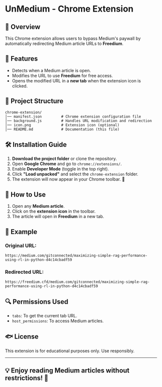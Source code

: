 # UnMedium - Chrome Extension

## 📌 Overview

This Chrome extension allows users to bypass Medium's paywall by automatically redirecting Medium article URLs to **Freedium**.

## 🚀 Features

- Detects when a Medium article is open.
- Modifies the URL to use **Freedium** for free access.
- Opens the modified URL in a **new tab** when the extension icon is clicked.

## 📂 Project Structure

```
chrome-extension/
│── manifest.json         # Chrome extension configuration file
│── background.js         # Handles URL modification and redirection
│── icon.png              # Extension icon (optional)
│── README.md             # Documentation (this file)
```

## 🛠 Installation Guide

1. **Download the project folder** or clone the repository.
2. Open **Google Chrome** and go to `chrome://extensions/`.
3. Enable **Developer Mode** (toggle in the top right).
4. Click **"Load unpacked"** and select the `chrome-extension` folder.
5. The extension will now appear in your Chrome toolbar. 🎉

## 🔧 How to Use

1. Open any **Medium article**.
2. Click on the **extension icon** in the toolbar.
3. The article will open in **Freedium** in a new tab.

## 📀 Example

### Original URL:
```
https://medium.com/gitconnected/maximizing-simple-rag-performance-using-rl-in-python-d4c14cbadf59
```

### Redirected URL:
```
https://freedium.cfd/medium.com/gitconnected/maximizing-simple-rag-performance-using-rl-in-python-d4c14cbadf59
```

## 🔍 Permissions Used

- `tabs`: To get the current tab URL.
- `host_permissions`: To access Medium articles.

## 🐟 License

This extension is for educational purposes only. Use responsibly.

---

## 💡 Enjoy reading Medium articles without restrictions! 🚀

